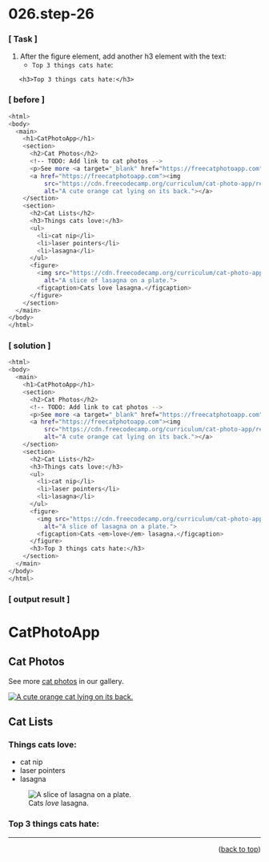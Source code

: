 <a name="topage"></a>

# 026.step-26

### [ Task ]

  1. After the figure element, add another h3 element with the text:
     * `Top 3 things cats hate`:
    
```
   <h3>Top 3 things cats hate:</h3>
```

### [ before ]

```sh
<html>
<body>
  <main>
    <h1>CatPhotoApp</h1>
    <section>
      <h2>Cat Photos</h2>
      <!-- TODO: Add link to cat photos -->
      <p>See more <a target="_blank" href="https://freecatphotoapp.com">cat photos</a> in our gallery.</p>
      <a href="https://freecatphotoapp.com"><img
          src="https://cdn.freecodecamp.org/curriculum/cat-photo-app/relaxing-cat.jpg"
          alt="A cute orange cat lying on its back."></a>
    </section>
    <section>
      <h2>Cat Lists</h2>
      <h3>Things cats love:</h3>
      <ul>
        <li>cat nip</li>
        <li>laser pointers</li>
        <li>lasagna</li>
      </ul>
      <figure>
        <img src="https://cdn.freecodecamp.org/curriculum/cat-photo-app/lasagna.jpg"
          alt="A slice of lasagna on a plate.">
        <figcaption>Cats love lasagna.</figcaption>
      </figure>
    </section>
  </main>
</body>
</html>
```

### [ solution ]

```sh
<html>
<body>
  <main>
    <h1>CatPhotoApp</h1>
    <section>
      <h2>Cat Photos</h2>
      <!-- TODO: Add link to cat photos -->
      <p>See more <a target="_blank" href="https://freecatphotoapp.com">cat photos</a> in our gallery.</p>
      <a href="https://freecatphotoapp.com"><img
          src="https://cdn.freecodecamp.org/curriculum/cat-photo-app/relaxing-cat.jpg"
          alt="A cute orange cat lying on its back."></a>
    </section>
    <section>
      <h2>Cat Lists</h2>
      <h3>Things cats love:</h3>
      <ul>
        <li>cat nip</li>
        <li>laser pointers</li>
        <li>lasagna</li>
      </ul>
      <figure>
        <img src="https://cdn.freecodecamp.org/curriculum/cat-photo-app/lasagna.jpg"
          alt="A slice of lasagna on a plate.">
        <figcaption>Cats <em>love</em> lasagna.</figcaption>
      </figure>
      <h3>Top 3 things cats hate:</h3>
    </section>
  </main>
</body>
</html>
```

### [ output result ]

<html>
<body>
  <main>
    <h1>CatPhotoApp</h1>
    <section>
      <h2>Cat Photos</h2>
      <!-- TODO: Add link to cat photos -->
      <p>See more <a target="_blank" href="https://freecatphotoapp.com">cat photos</a> in our gallery.</p>
      <a href="https://freecatphotoapp.com"><img
          src="https://cdn.freecodecamp.org/curriculum/cat-photo-app/relaxing-cat.jpg"
          alt="A cute orange cat lying on its back."></a>
    </section>
    <section>
      <h2>Cat Lists</h2>
      <h3>Things cats love:</h3>
      <ul>
        <li>cat nip</li>
        <li>laser pointers</li>
        <li>lasagna</li>
      </ul>
      <figure>
        <img src="https://cdn.freecodecamp.org/curriculum/cat-photo-app/lasagna.jpg"
          alt="A slice of lasagna on a plate.">
        <figcaption>Cats <em>love</em> lasagna.</figcaption>
      </figure>
      <h3>Top 3 things cats hate:</h3>
    </section>
  </main>
</body>
</html>

-----

<p align="right">(<a href="#topage">back to top</a>)</p>
<br/>
<br/>
